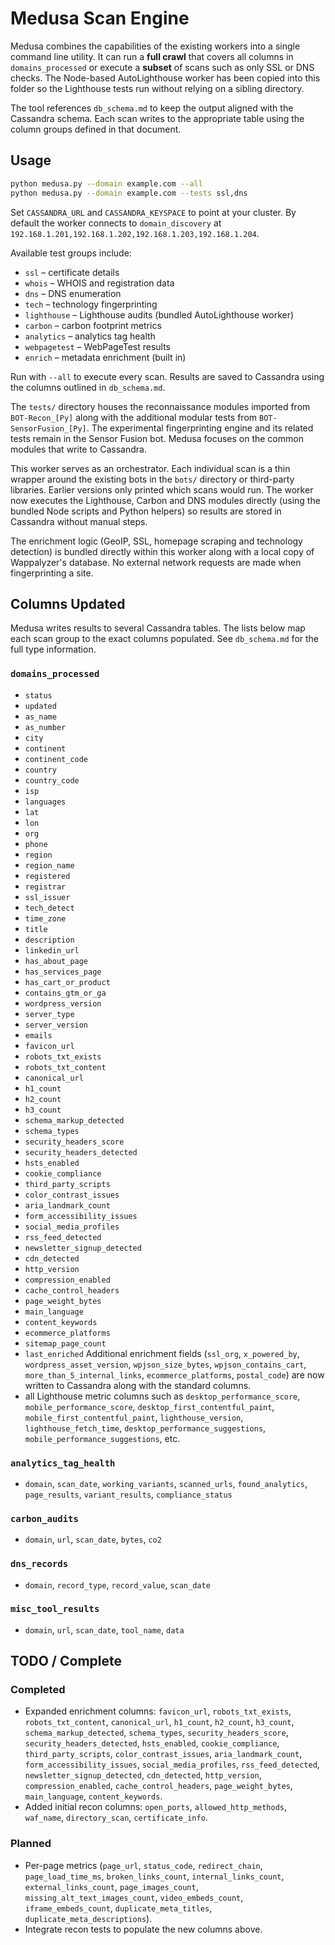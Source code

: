 # Medusa Scan Engine

Medusa combines the capabilities of the existing workers into a single command line
utility. It can run a **full crawl** that covers all columns in `domains_processed`
or execute a **subset** of scans such as only SSL or DNS checks. The Node-based
AutoLighthouse worker has been copied into this folder so the Lighthouse tests run
without relying on a sibling directory.

The tool references `db_schema.md` to keep the output aligned with the Cassandra
schema. Each scan writes to the appropriate table using the column groups defined
in that document.

## Usage

```bash
python medusa.py --domain example.com --all
python medusa.py --domain example.com --tests ssl,dns
```

Set `CASSANDRA_URL` and `CASSANDRA_KEYSPACE` to point at your cluster. By
default the worker connects to `domain_discovery` at
`192.168.1.201,192.168.1.202,192.168.1.203,192.168.1.204`.

Available test groups include:

- `ssl` – certificate details
- `whois` – WHOIS and registration data
- `dns` – DNS enumeration
- `tech` – technology fingerprinting
- `lighthouse` – Lighthouse audits (bundled AutoLighthouse worker)
- `carbon` – carbon footprint metrics
- `analytics` – analytics tag health
- `webpagetest` – WebPageTest results
- `enrich` – metadata enrichment (built in)

Run with `--all` to execute every scan. Results are saved to Cassandra using the
columns outlined in `db_schema.md`.

The `tests/` directory houses the reconnaissance modules imported from
`BOT-Recon_[Py]` along with the additional modular tests from
`BOT-SensorFusion_[Py]`. The experimental fingerprinting engine and its related
tests remain in the Sensor Fusion bot. Medusa focuses on the common modules that
write to Cassandra.

This worker serves as an orchestrator. Each individual scan is a thin wrapper
around the existing bots in the `bots/` directory or third-party libraries.
Earlier versions only printed which scans would run. The worker now executes the
Lighthouse, Carbon and DNS modules directly (using the bundled Node scripts and
Python helpers) so results are stored in Cassandra without manual steps.

The enrichment logic (GeoIP, SSL, homepage scraping and technology detection)
is bundled directly within this worker along with a local copy of Wappalyzer's
database. No external network requests are made when fingerprinting a site.

## Columns Updated

Medusa writes results to several Cassandra tables. The lists below map each
scan group to the exact columns populated. See `db_schema.md` for the full
type information.

### `domains_processed`

- `status`
- `updated`
- `as_name`
- `as_number`
- `city`
- `continent`
- `continent_code`
- `country`
- `country_code`
- `isp`
- `languages`
- `lat`
- `lon`
- `org`
- `phone`
- `region`
- `region_name`
- `registered`
- `registrar`
- `ssl_issuer`
- `tech_detect`
- `time_zone`
- `title`
- `description`
- `linkedin_url`
- `has_about_page`
- `has_services_page`
- `has_cart_or_product`
- `contains_gtm_or_ga`
- `wordpress_version`
- `server_type`
- `server_version`
- `emails`
- `favicon_url`
- `robots_txt_exists`
- `robots_txt_content`
- `canonical_url`
- `h1_count`
- `h2_count`
- `h3_count`
- `schema_markup_detected`
- `schema_types`
- `security_headers_score`
- `security_headers_detected`
- `hsts_enabled`
- `cookie_compliance`
- `third_party_scripts`
- `color_contrast_issues`
- `aria_landmark_count`
- `form_accessibility_issues`
- `social_media_profiles`
- `rss_feed_detected`
- `newsletter_signup_detected`
- `cdn_detected`
- `http_version`
- `compression_enabled`
- `cache_control_headers`
- `page_weight_bytes`
- `main_language`
- `content_keywords`
- `ecommerce_platforms`
- `sitemap_page_count`
- `last_enriched`
Additional enrichment fields (`ssl_org`, `x_powered_by`, `wordpress_asset_version`, `wpjson_size_bytes`, `wpjson_contains_cart`, `more_than_5_internal_links`, `ecommerce_platforms`, `postal_code`) are now written to Cassandra along with the standard columns.
- all Lighthouse metric columns such as `desktop_performance_score`,
  `mobile_performance_score`, `desktop_first_contentful_paint`,
  `mobile_first_contentful_paint`, `lighthouse_version`,
  `lighthouse_fetch_time`, `desktop_performance_suggestions`,
  `mobile_performance_suggestions`, etc.

### `analytics_tag_health`

- `domain`, `scan_date`, `working_variants`, `scanned_urls`, `found_analytics`,
  `page_results`, `variant_results`, `compliance_status`

### `carbon_audits`

- `domain`, `url`, `scan_date`, `bytes`, `co2`

### `dns_records`

- `domain`, `record_type`, `record_value`, `scan_date`

### `misc_tool_results`

- `domain`, `url`, `scan_date`, `tool_name`, `data`

## TODO / Complete

### Completed

- Expanded enrichment columns: `favicon_url`, `robots_txt_exists`, `robots_txt_content`, `canonical_url`, `h1_count`, `h2_count`, `h3_count`, `schema_markup_detected`, `schema_types`, `security_headers_score`, `security_headers_detected`, `hsts_enabled`, `cookie_compliance`, `third_party_scripts`, `color_contrast_issues`, `aria_landmark_count`, `form_accessibility_issues`, `social_media_profiles`, `rss_feed_detected`, `newsletter_signup_detected`, `cdn_detected`, `http_version`, `compression_enabled`, `cache_control_headers`, `page_weight_bytes`, `main_language`, `content_keywords`.
- Added initial recon columns: `open_ports`, `allowed_http_methods`, `waf_name`, `directory_scan`, `certificate_info`.

### Planned

- Per-page metrics (`page_url`, `status_code`, `redirect_chain`, `page_load_time_ms`, `broken_links_count`, `internal_links_count`, `external_links_count`, `page_images_count`, `missing_alt_text_images_count`, `video_embeds_count`, `iframe_embeds_count`, `duplicate_meta_titles`, `duplicate_meta_descriptions`).
- Integrate recon tests to populate the new columns above.

